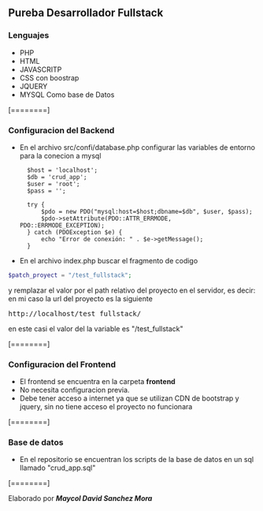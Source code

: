 ## Pureba Desarrollador Fullstack

### Lenguajes

- PHP
- HTML
- JAVASCRITP
- CSS con boostrap
- JQUERY
- MYSQL Como base de Datos

[========]

### Configuracion del Backend
- En el archivo src/confi/database.php configurar las variables de entorno para la conecion a mysql

        $host = 'localhost';
        $db = 'crud_app';
        $user = 'root';
        $pass = '';

        try {
            $pdo = new PDO("mysql:host=$host;dbname=$db", $user, $pass);
            $pdo->setAttribute(PDO::ATTR_ERRMODE, PDO::ERRMODE_EXCEPTION);
        } catch (PDOException $e) {
            echo "Error de conexión: " . $e->getMessage();
        }

- En el archivo index.php buscar el fragmento de codigo
```php
$patch_proyect = "/test_fullstack"; 
```
y remplazar el valor por el path relativo del proyecto en el servidor, es decir: en mi caso la url del proyecto es la siguiente <pre>http://localhost/test_fullstack/</pre> en este casi el valor del la variable es  "/test_fullstack"

[========]

### Configuracion del Frontend

- El frontend se encuentra en la carpeta **frontend**
- No necesita configuracion previa.
- Debe tener acceso a internet ya que se utilizan CDN de bootstrap y jquery, sin no tiene acceso el proyecto no funcionara

[========]

### Base de datos 

- En el repositorio se encuentran los scripts de la base de datos en un sql llamado "crud_app.sql"

[========]


Elaborado por ***Maycol David Sanchez Mora***

